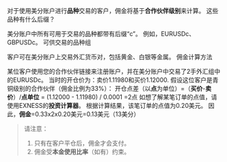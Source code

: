 
对于使用美分账户进行**品种**交易的客户，佣金将基于**合作伙伴级别**来计算。
这些品种有什么后缀？
 
美分账户中所有可用于交易的品种都带有后缀“c”。 例如，EURUSDc、GBPUSDc。
可供交易的品种组
 
客户可在美分账户上交易外汇货币对，包括黄金、白银等金属。
佣金计算方法
 
某位客户使用您的合作伙伴链接来注册账户，并在美分账户中交易了2手外汇组中的EURUSDc。 当时的开仓价为：卖价1.11980和买价1.12000.
假设这位客户是青铜级别的合作伙伴（佣金比例为33%）：
开仓点差（以**点**为单位）=（**买价**-**卖价**）/**点单位**
 = (1.12000 - 1.11980) / 0.0001
 =2点
如想了解某笔订单的点值，请使用EXNESS的**投资计算器**。 根据计算结果，该笔订单的点值为0.20美元。
因此，**佣金**=0.33x2x0.20美元=0.13美元（13美分）
> 请注意：
> 1. 只有在客户平仓后，佣金才会支付。
> 2. 佣金受**本金使用比率**（如有）约束。
